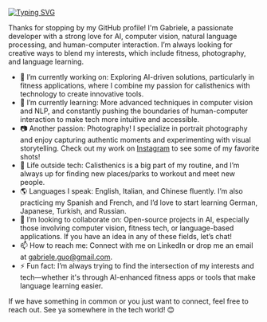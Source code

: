 [![Typing SVG](https://readme-typing-svg.demolab.com?font=Fira+Code&size=19&duration=3000&pause=1000&color=1756D4&width=500&lines=Hey+there!+(%E2%98%9E%EF%BE%9F%E3%83%AE%EF%BE%9F)%E2%98%9E;My+name+is+Gabriele+%3A\);and+I+love+bringing+AI+ideas+to+life+%F0%9F%90%B1%E2%80%8D%F0%9F%8F%8D;Feel+free+to+dive+in+and+explore+my+projects+%3A\);Wanna+know+more%3F+See+below!+%F0%9F%91%87)](#)



Thanks for stopping by my GitHub profile! I'm Gabriele, a passionate developer with a strong love for AI, computer vision, natural language processing, and human-computer interaction. I’m always looking for creative ways to blend my interests, which include fitness, photography, and language learning.

- 🔭 I’m currently working on: Exploring AI-driven solutions, particularly in fitness applications, where I combine my passion for calisthenics with technology to create innovative tools.
- 🌱 I’m currently learning: More advanced techniques in computer vision and NLP, and constantly pushing the boundaries of human-computer interaction to make tech more intuitive and accessible.
- 📷 Another passion: Photography! I specialize in portrait photography and enjoy capturing authentic moments and experimenting with visual storytelling. Check out my work on [Instagram](https://www.instagram.com/gabbokeh) to see some of my favorite shots!
- 💪 Life outside tech: Calisthenics is a big part of my routine, and I’m always up for finding new places/parks to workout and meet new people.
- 🌎 Languages I speak: English, Italian, and Chinese fluently. I’m also practicing my Spanish and French, and I’d love to start learning German, Japanese, Turkish, and Russian.
- 👯 I’m looking to collaborate on: Open-source projects in AI, especially those involving computer vision, fitness tech, or language-based applications. If you have an idea in any of these fields, let’s chat!
- 📫 How to reach me: Connect with me on LinkedIn or drop me an email at gabriele.guo@gmail.com.
- ⚡ Fun fact: I’m always trying to find the intersection of my interests and tech—whether it's through AI-enhanced fitness apps or tools that make language learning easier.

If we have something in common or you just want to connect, feel free to reach out. See ya somewhere in the tech world! 😊
